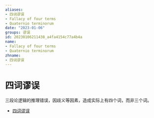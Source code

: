 ```yaml
---
aliases:
- 四词谬误
- Fallacy of four terms
- Quaternio terminorum
date: "2023-01-06"
groups: 谬误
id: 20230106211438_a4fa4154c77a4b4a
name:
- Fallacy of four terms
- Quaternio terminorum
zhname:
- 四词谬误
---
```


# 四词谬误

三段论逻辑的推理错误，因歧义等因素，造成实际上有四个词，而非三个词。

* [四词谬误](https://zh.wikipedia.org/wiki/%E5%9B%9B%E8%A9%9E%E8%AC%AC%E8%AA%A4)
